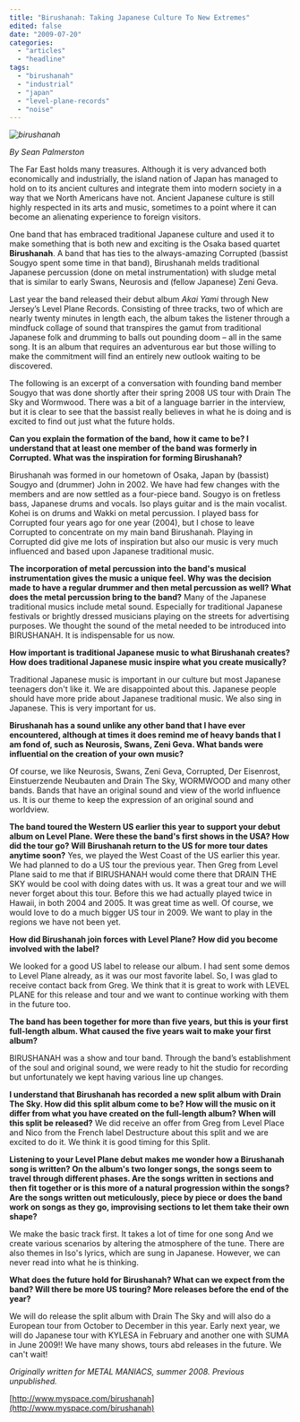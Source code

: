 ```yaml
---
title: "Birushanah: Taking Japanese Culture To New Extremes"
edited: false
date: "2009-07-20"
categories:
  - "articles"
  - "headline"
tags:
  - "birushanah"
  - "industrial"
  - "japan"
  - "level-plane-records"
  - "noise"
---
```


_![birushanah](http://www.hellbound.ca/wp-content/uploads/2009/07/birushanah-228x300.jpg "birushanah")_

_By Sean Palmerston_

The Far East holds many treasures. Although it is very advanced both economically and industrially, the island nation of Japan has managed to hold on to its ancient cultures and integrate them into modern society in a way that we North Americans have not. Ancient Japanese culture is still highly respected in its arts and music, sometimes to a point where it can become an alienating experience to foreign visitors.

One band that has embraced traditional Japanese culture and used it to make something that is both new and exciting is the Osaka based quartet **Birushanah**. A band that has ties to the always-amazing Corrupted (bassist Sougyo spent some time in that band), Birushanah melds traditional Japanese percussion (done on metal instrumentation) with sludge metal that is similar to early Swans, Neurosis and (fellow Japanese) Zeni Geva.

Last year the band released their debut album _Akai Yami_ through New Jersey’s Level Plane Records. Consisting of three tracks, two of which are nearly twenty minutes in length each, the album takes the listener through a mindfuck collage of sound that transpires the gamut from traditional Japanese folk and drumming to balls out pounding doom – all in the same song. It is an album that requires an adventurous ear but those willing to make the commitment will find an entirely new outlook waiting to be discovered.

The following is an excerpt of a conversation with founding band member Sougyo that was done shortly after their spring 2008 US tour with Drain The Sky and Wormwood. There was a bit of a language barrier in the interview, but it is clear to see that the bassist really believes in what he is doing and is excited to find out just what the future holds.

**Can you explain the formation of the band, how it came to be? I understand that at least one member of the band was formerly in Corrupted. What was the inspiration for forming Birushanah?**

Birushanah was formed in our hometown of Osaka, Japan by (bassist) Sougyo and (drummer) John in 2002. We have had few changes with the members and are now settled as a four-piece band. Sougyo is on fretless bass, Japanese drums and vocals. Iso plays guitar and is the main vocalist. Kohei is on drums and Wakki on metal percussion. I played bass for Corrupted four years ago for one year (2004), but I chose to leave Corrupted to concentrate on my main band Birushanah. Playing in Corrupted did give me lots of inspiration but also our music is very much influenced and based upon Japanese traditional music.

**The incorporation of metal percussion into the band's musical instrumentation gives the music a unique feel. Why was the decision made to have a regular drummer and then metal percussion as well? What does the metal percussion bring to the band?** Many of the Japanese traditional musics include metal sound. Especially for traditional Japanese festivals or brightly dressed musicians playing on the streets for advertising purposes. We thought the sound of the metal needed to be introduced into BIRUSHANAH. It is indispensable for us now.

**How important is traditional Japanese music to what Birushanah creates? How does traditional Japanese music inspire what you create musically?**

Traditional Japanese music is important in our culture but most Japanese teenagers don't like it. We are disappointed about this. Japanese people should have more pride about Japanese traditional music. We also sing in Japanese. This is very important for us.

**Birushanah has a sound unlike any other band that I have ever encountered, although at times it does remind me of heavy bands that I am fond of, such as Neurosis, Swans, Zeni Geva. What bands were influential on the creation of your own music?**

Of course, we like Neurosis, Swans, Zeni Geva, Corrupted, Der Eisenrost, Einstuerzende Neubauten and Drain The Sky, WORMWOOD and many other bands. Bands that have an original sound and view of the world influence us. It is our theme to keep the expression of an original sound and worldview.

**The band toured the Western US earlier this year to support your debut album on Level Plane. Were these the band's first shows in the USA? How did the tour go? Will Birushanah return to the US for more tour dates anytime soon?** Yes, we played the West Coast of the US earlier this year. We had planned to do a US tour the previous year. Then Greg from Level Plane said to me that if BIRUSHANAH would come there that DRAIN THE SKY would be cool with doing dates with us. It was a great tour and we will never forget about this tour. Before this we had actually played twice in Hawaii, in both 2004 and 2005. It was great time as well. Of course, we would love to do a much bigger US tour in 2009. We want to play in the regions we have not been yet.

**How did Birushanah join forces with Level Plane? How did you become involved with the label?**

We looked for a good US label to release our album. I had sent some demos to Level Plane already, as it was our most favorite label. So, I was glad to receive contact back from Greg. We think that it is great to work with LEVEL PLANE for this release and tour and we want to continue working with them in the future too.

**The band has been together for more than five years, but this is your first full-length album. What caused the five years wait to make your first album?**

BIRUSHANAH was a show and tour band. Through the band’s establishment of the soul and original sound, we were ready to hit the studio for recording but unfortunately we kept having various line up changes.

**I understand that Birushanah has recorded a new split album with Drain The Sky. How did this split album come to be? How will the music on it differ from what you have created on the full-length album? When will this split be released?** We did receive an offer from Greg from Level Place and Nico from the French label Destructure about this split and we are excited to do it. We think it is good timing for this Split.

**Listening to your Level Plane debut makes me wonder how a Birushanah song is written? On the album's two longer songs, the songs seem to travel through different phases. Are the songs written in sections and then fit together or is this more of a natural progression within the songs? Are the songs written out meticulously, piece by piece or does the band work on songs as they go, improvising sections to let them take their own shape?**

We make the basic track first. It takes a lot of time for one song And we create various scenarios by altering the atmosphere of the tune. There are also themes in Iso's lyrics, which are sung in Japanese. However, we can never read into what he is thinking.

**What does the future hold for Birushanah? What can we expect from the band? Will there be more US touring? More releases before the end of the year?**

We will do release the split album with Drain The Sky and will also do a European tour from October to December in this year. Early next year, we will do Japanese tour with KYLESA in February and another one with SUMA in June 2009!! We have many shows, tours abd releases in the future. We can't wait!

_Originally written for METAL MANIACS, summer 2008. Previous unpublished._

[http://www.myspace.com/birushanah](http://www.myspace.com/birushanah)
